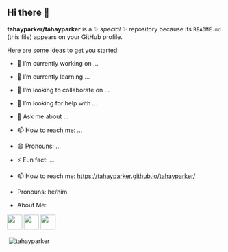 ## Hi there 👋

**tahayparker/tahayparker** is a ✨ _special_ ✨ repository because its `README.md` (this file) appears on your GitHub profile.

Here are some ideas to get you started:

- 🔭 I’m currently working on ...
- 🌱 I’m currently learning ...
- 👯 I’m looking to collaborate on ...
- 🤔 I’m looking for help with ...
- 💬 Ask me about ...
- 📫 How to reach me: ...
- 😄 Pronouns: ...
- ⚡ Fun fact: ...


- 📫 How to reach me: https://tahayparker.github.io/tahayparker/

- Pronouns: he/him

- About Me: 

<p>
<a href="https://www.twitter.com/tahayparker"><img src="https://img.shields.io/badge/twitter-%231DA1F2.svg?&style=for-the-badge&logo=twitter&logoColor=white" height=35></a>
<a href="https://www.linkedin.com/in/tahayaseenp/"><img src="https://img.shields.io/badge/linkedin-%230077B5.svg?&style=for-the-badge&logo=linkedin&logoColor=white" height=35></a>
<a href="https://www.instagram.com/tahayparker/"><img src="https://img.shields.io/badge/instagram-%23E4405F.svg?&style=for-the-badge&logo=instagram&logoColor=white" height=35></a></p>

<p>&nbsp;<img align="center" src="https://github-readme-stats.vercel.app/api?username=tahayparker&show_icons=true&hide=issues,contribs, stars&count_private=true&theme=transparent&locale=en" alt="tahayparker" /></p>

<!--START_SECTION:waka-->

<!--END_SECTION:waka-->